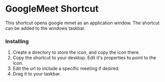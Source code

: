 # GoogleMeet Shortcut

This shortcut opens google mmet as an application window. The shortcut can be added to the windows taskbar.

### Installing

1. Create a directory to store the icon, and copy the icon there.
2. Copy the shortcut to your desktop. Edit it's properties to point to the icon.
3. Edit the url to include a specific meeting if desired.
4. Drag it to your taskbar.

